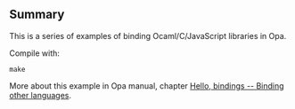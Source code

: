 Summary
-------

This is a series of examples of binding Ocaml/C/JavaScript libraries in Opa.

Compile with:

`make`

More about this example in Opa manual, chapter [Hello, bindings -- Binding other languages](http://doc.opalang.org/manual/Hello--bindings----Binding-other-languages).
